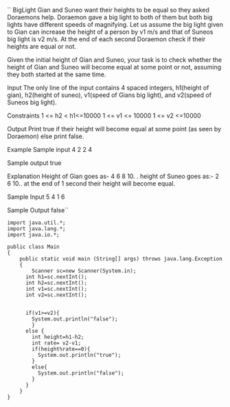 `` BigLight
Gian and Suneo want their heights to be equal so they asked Doraemons help. Doraemon gave a big light to both of them but both big lights have different speeds of magnifying. Let us assume the big light given to Gian can increase the height of a person by v1 m/s and that of Suneos big light is v2 m/s. At the end of each second Doraemon check if their heights are equal or not.

Given the initial height of Gian and Suneo, your task is to check whether the height of Gian and Suneo will become equal at some point or not, assuming they both started at the same time.

Input
The only line of the input contains 4 spaced integers, h1(height of gian), h2(height of suneo), v1(speed of Gians big light), and v2(speed of Suneos big light).

Constraints
1 <= h2 < h1<=10000 1 <= v1 <= 10000 1 <= v2 <=10000

Output
Print true if their height will become equal at some point (as seen by Doraemon) else print false.

Example
Sample input
4 2 2 4

Sample output
true

Explanation
Height of Gian goes as- 4 6 8 10. . height of Suneo goes as:- 2 6 10.. at the end of 1 second their height will become equal.

Sample Input
5 4 1 6

Sample Output
false``

```
import java.util.*;
import java.lang.*;
import java.io.*;

public class Main
{
	public static void main (String[] args) throws java.lang.Exception
	{
		Scanner sc=new Scanner(System.in);
      int h1=sc.nextInt();
      int h2=sc.nextInt();
      int v1=sc.nextInt();
      int v2=sc.nextInt();
      

      if(v1>=v2){
        System.out.println("false");
        }
      else {
        int height=h1-h2;
        int rate= v2-v1;
        if(height%rate==0){
          System.out.println("true");
        }
        else{
          System.out.println("false");
        }
      }
	}
}
```
